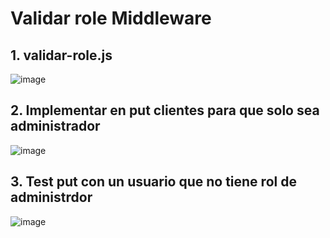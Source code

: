 # Validar role Middleware

## 1. validar-role.js

![image](https://user-images.githubusercontent.com/31961588/204113829-047e717d-891e-48e7-910a-dc0b7e26413f.png)

## 2. Implementar en put clientes para que solo sea administrador

![image](https://user-images.githubusercontent.com/31961588/204114141-4123310a-6d41-4d93-87be-c275f943f013.png)

## 3. Test put con un usuario que no tiene rol de administrdor

![image](https://user-images.githubusercontent.com/31961588/204114153-f47dede3-2c3d-48ae-ba2c-2fabd041316a.png)
